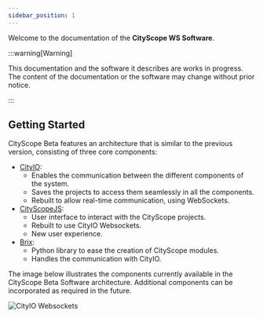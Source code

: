 ```yaml
---
sidebar_position: 1
---
```


Welcome to the documentation of the **CityScope WS Software**.

:::warning[Warning]

This documentation and the software it describes are works in progress. The content of the documentation or the software may change without prior notice.

:::

## Getting Started

CityScope Beta features an architecture that is similar to the previous version, consisting of three core components:

- [CityIO](https://github.com/CityScope/CS_CityIO_WS/):
  - Enables the communication between the different components of the system.
  - Saves the projects to access them seamlessly in all the components.
  - Rebuilt to allow real-time communication, using WebSockets.
- [CityScopeJS](https://github.com/CityScope/CS_cityscopeJS/):
  - User interface to interact with the CityScope projects.
  - Rebuilt to use CityIO Websockets.
  - New user experience.
- [Brix](https://github.com/CityScope/CS_Brix_WS/):
  - Python library to ease the creation of CityScope modules.
  - Handles the communication with CityIO.

The image below illustrates the components currently available in the CityScope Beta Software architecture. Additional components can be incorporated as required in the future.

![CityIO Websockets](/img/CityScopeJS_arch-fbcfe17353a25c81f7465768449446e7.jpg)
